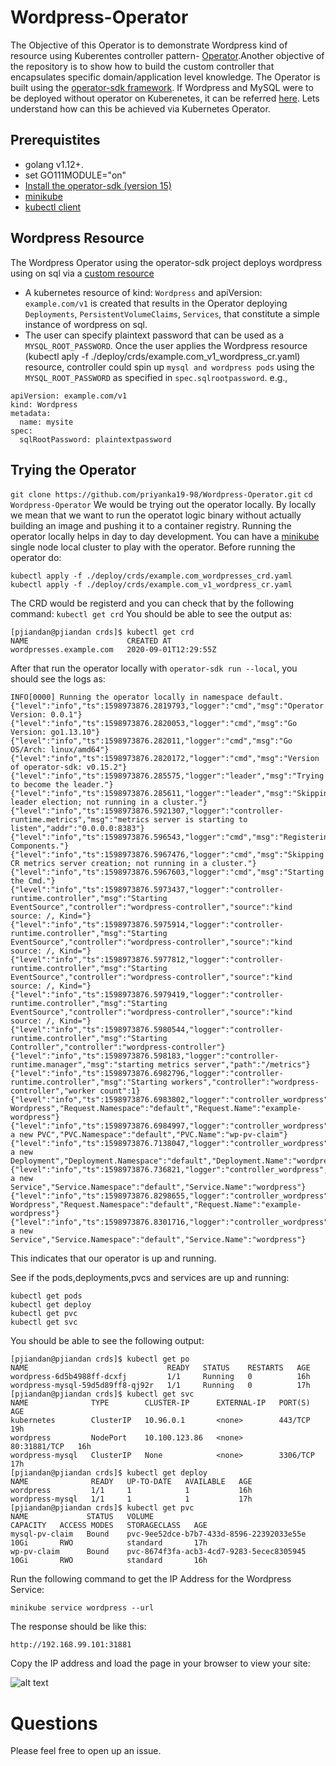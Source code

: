 # Wordpress-Operator

The Objective of this Operator is to demonstrate Wordpress kind of resource using Kuberentes controller pattern- [Operator](https://kubernetes.io/docs/concepts/extend-kubernetes/operator/).Another objective of the repository is to show how to build the custom controller that encapsulates specific domain/application level knowledge. The Operator is built using the [operator-sdk framework](https://github.com/operator-framework/operator-sdk).
If Wordpress and MySQL were to be deployed without operator on Kuberenetes, it can be referred [here](https://kubernetes.io/docs/tutorials/stateful-application/mysql-wordpress-persistent-volume/). Lets understand how can this be achieved via Kubernetes Operator.

## Prerequistites

- golang v1.12+.
- set GO111MODULE="on"
- [Install the operator-sdk (version 15)](https://sdk.operatorframework.io/docs/golang/installation/)
- [minikube](https://kubernetes.io/docs/tasks/tools/install-minikube/)
- [kubectl client](https://kubernetes.io/docs/tasks/tools/install-kubectl/)

## Wordpress Resource
The Wordpress Operator using the operator-sdk project deploys wordpress using on sql via a [custom resource](https://kubernetes.io/docs/concepts/extend-kubernetes/api-extension/custom-resources/)
- A kubernetes resource of kind: `Wordpress` and apiVersion: `example.com/v1` is created that results in the Operator deploying `Deployments`, `PersistentVolumeClaims`, `Services`, that constitute a simple instance of wordpress on sql. 
- The user can specify plaintext password that can be used as a `MYSQL_ROOT_PASSWORD`.
Once the user applies the Wordpress resource (kubectl aply -f ./deploy/crds/example.com_v1_wordpress_cr.yaml) resource, controller could spin up `mysql and wordpress pods` using the `MYSQL_ROOT_PASSWORD` as specified in `spec.sqlrootpassword`.
e.g., 
``` 
apiVersion: example.com/v1
kind: Wordpress
metadata:
  name: mysite
spec:
  sqlRootPassword: plaintextpassword 
  ```
  
## Trying the Operator

`git clone https://github.com/priyanka19-98/Wordpress-Operator.git`
`cd Wordpress-Operator`
We would be trying out the operator locally. By locally we mean that we want to run the operatot logic binary without actually building an image and pushing it to a container registry. Running the operator locally helps in day to day development. 
You can have a [minikube](https://kubernetes.io/docs/tasks/tools/install-minikube/) single node local cluster to play with the operator.
Before running the operator do:
```
kubectl apply -f ./deploy/crds/example.com_wordpresses_crd.yaml
kubectl apply -f ./deploy/crds/example.com_v1_wordpress_cr.yaml
```

The CRD would be registerd and you can check that by the following command:
`kubectl get crd`
You should be able to see the output as:
```
[pjiandan@pjiandan crds]$ kubectl get crd
NAME                      CREATED AT
wordpresses.example.com   2020-09-01T12:29:55Z
```
After that run the operator locally with `operator-sdk run --local`, you should see the logs as: 
```
INFO[0000] Running the operator locally in namespace default. 
{"level":"info","ts":1598973876.2819793,"logger":"cmd","msg":"Operator Version: 0.0.1"}
{"level":"info","ts":1598973876.2820053,"logger":"cmd","msg":"Go Version: go1.13.10"}
{"level":"info","ts":1598973876.282011,"logger":"cmd","msg":"Go OS/Arch: linux/amd64"}
{"level":"info","ts":1598973876.2820172,"logger":"cmd","msg":"Version of operator-sdk: v0.15.2"}
{"level":"info","ts":1598973876.285575,"logger":"leader","msg":"Trying to become the leader."}
{"level":"info","ts":1598973876.285611,"logger":"leader","msg":"Skipping leader election; not running in a cluster."}
{"level":"info","ts":1598973876.5921307,"logger":"controller-runtime.metrics","msg":"metrics server is starting to listen","addr":"0.0.0.0:8383"}
{"level":"info","ts":1598973876.596543,"logger":"cmd","msg":"Registering Components."}
{"level":"info","ts":1598973876.5967476,"logger":"cmd","msg":"Skipping CR metrics server creation; not running in a cluster."}
{"level":"info","ts":1598973876.5967603,"logger":"cmd","msg":"Starting the Cmd."}
{"level":"info","ts":1598973876.5973437,"logger":"controller-runtime.controller","msg":"Starting EventSource","controller":"wordpress-controller","source":"kind source: /, Kind="}
{"level":"info","ts":1598973876.5975914,"logger":"controller-runtime.controller","msg":"Starting EventSource","controller":"wordpress-controller","source":"kind source: /, Kind="}
{"level":"info","ts":1598973876.5977812,"logger":"controller-runtime.controller","msg":"Starting EventSource","controller":"wordpress-controller","source":"kind source: /, Kind="}
{"level":"info","ts":1598973876.5979419,"logger":"controller-runtime.controller","msg":"Starting EventSource","controller":"wordpress-controller","source":"kind source: /, Kind="}
{"level":"info","ts":1598973876.5980544,"logger":"controller-runtime.controller","msg":"Starting Controller","controller":"wordpress-controller"}
{"level":"info","ts":1598973876.598183,"logger":"controller-runtime.manager","msg":"starting metrics server","path":"/metrics"}
{"level":"info","ts":1598973876.6982796,"logger":"controller-runtime.controller","msg":"Starting workers","controller":"wordpress-controller","worker count":1}
{"level":"info","ts":1598973876.6983802,"logger":"controller_wordpress","msg":"Reconciling Wordpress","Request.Namespace":"default","Request.Name":"example-wordpress"}
{"level":"info","ts":1598973876.6984997,"logger":"controller_wordpress","msg":"Creating a new PVC","PVC.Namespace":"default","PVC.Name":"wp-pv-claim"}
{"level":"info","ts":1598973876.7138047,"logger":"controller_wordpress","msg":"Creating a new Deployment","Deployment.Namespace":"default","Deployment.Name":"wordpress"}
{"level":"info","ts":1598973876.736821,"logger":"controller_wordpress","msg":"Creating a new Service","Service.Namespace":"default","Service.Name":"wordpress"}
{"level":"info","ts":1598973876.8298655,"logger":"controller_wordpress","msg":"Reconciling Wordpress","Request.Namespace":"default","Request.Name":"example-wordpress"}
{"level":"info","ts":1598973876.8301716,"logger":"controller_wordpress","msg":"Creating a new Service","Service.Namespace":"default","Service.Name":"wordpress"}
```
This indicates that our operator is up and running. 

See if the pods,deployments,pvcs and services are up and running: 
```
kubectl get pods
kubectl get deploy
kubectl get pvc
kubectl get svc
```
You should be able to see the following output:
```
[pjiandan@pjiandan crds]$ kubectl get po
NAME                               READY   STATUS    RESTARTS   AGE
wordpress-6d5b4988ff-dcxfj         1/1     Running   0          16h
wordpress-mysql-59d5d89ff8-qj92r   1/1     Running   0          17h
[pjiandan@pjiandan crds]$ kubectl get svc
NAME              TYPE        CLUSTER-IP      EXTERNAL-IP   PORT(S)        AGE
kubernetes        ClusterIP   10.96.0.1       <none>        443/TCP        19h
wordpress         NodePort    10.100.123.86   <none>        80:31881/TCP   16h
wordpress-mysql   ClusterIP   None            <none>        3306/TCP       17h
[pjiandan@pjiandan crds]$ kubectl get deploy
NAME              READY   UP-TO-DATE   AVAILABLE   AGE
wordpress         1/1     1            1           16h
wordpress-mysql   1/1     1            1           17h
[pjiandan@pjiandan crds]$ kubectl get pvc
NAME             STATUS   VOLUME                                     CAPACITY   ACCESS MODES   STORAGECLASS   AGE
mysql-pv-claim   Bound    pvc-9ee52dce-b7b7-433d-8596-22392033e55e   10Gi       RWO            standard       17h
wp-pv-claim      Bound    pvc-8674f3fa-acb3-4cd7-9283-5ecec8305945   10Gi       RWO            standard       16h

```
Run the following command to get the IP Address for the Wordpress Service:

`minikube service wordpress --url`

The response should be like this:

`http://192.168.99.101:31881`

Copy the IP address and load the page in your browser to view your site: 


![alt text](https://raw.githubusercontent.com/kubernetes/examples/master/mysql-wordpress-pd/WordPress.png)


# Questions
Please feel free to open up an issue.


